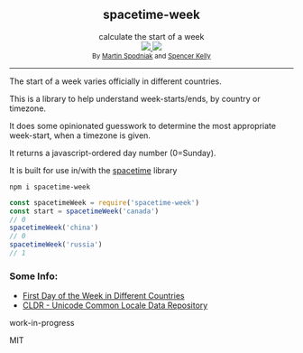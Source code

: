 <div align="center">
  <div>
    <h2>spacetime-week</h2>
  </div>
  <div>
    calculate the start of a week
  </div>
  <a href="https://npmjs.org/package/spacetime-week">
    <img src="https://img.shields.io/npm/v/spacetime-week.svg?style=flat-square" />
  </a>
  <a href="https://unpkg.com/spacetime/builds/spacetime-week.min.js">
    <img src="https://badge-size.herokuapp.com/spencermountain/spacetime-week/master/builds/spacetime-week.min.js" />
  </a>
  <div>
    <sup>
      By <a href="https://github.com/MartinSpd">Martin Spodniak</a> and <a href="https://github.com/spencermountain">Spencer Kelly</a>
    </sup>
  </div>
  <hr/>
</div>

The start of a week varies officially in different countries.

This is a library to help understand week-starts/ends, by country or timezone.

It does some opinionated guesswork to determine the most appropriate week-start, when a timezone is given.

It returns a javascript-ordered day number (0=Sunday).

It is built for use in/with the [spacetime](https://github.com/spencermountain/spacetime) library

`npm i spacetime-week`

```js
const spacetimeWeek = require('spacetime-week')
const start = spacetimeWeek('canada')
// 0
spacetimeWeek('china')
// 0
spacetimeWeek('russia')
// 1
```

### Some Info:

- [First Day of the Week in Different Countries](http://chartsbin.com/view/41671)
- [CLDR - Unicode Common Locale Data Repository](http://cldr.unicode.org/)

work-in-progress

MIT
